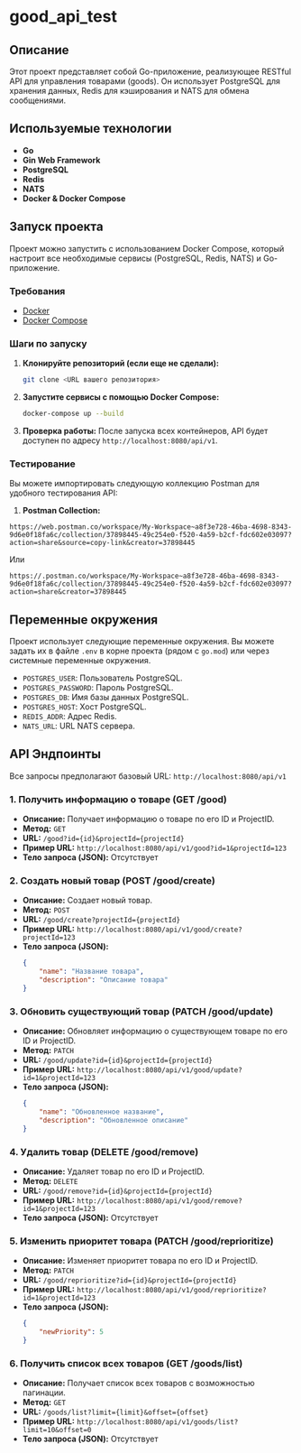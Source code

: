 # good_api_test

## Описание

Этот проект представляет собой Go-приложение, реализующее RESTful API для управления товарами (goods). Он использует PostgreSQL для хранения данных, Redis для кэширования и NATS для обмена сообщениями.

## Используемые технологии

*   **Go**
*   **Gin Web Framework**
*   **PostgreSQL**
*   **Redis**
*   **NATS**
*   **Docker & Docker Compose**

## Запуск проекта

Проект можно запустить с использованием Docker Compose, который настроит все необходимые сервисы (PostgreSQL, Redis, NATS) и Go-приложение.

### Требования

*   [Docker](https://docs.docker.com/get-docker/)
*   [Docker Compose](https://docs.docker.com/compose/install/)

### Шаги по запуску

1.  **Клонируйте репозиторий (если еще не сделали):**
    ```bash
    git clone <URL вашего репозитория>
    ```

2.  **Запустите сервисы с помощью Docker Compose:**
    ```bash
    docker-compose up --build
    ```
    
3.  **Проверка работы:**
    После запуска всех контейнеров, API будет доступен по адресу `http://localhost:8080/api/v1`.
    
### Тестирование
Вы можете импортировать следующую коллекцию Postman для удобного тестирования API:

1. **Postman Collection:**
```http request
https://web.postman.co/workspace/My-Workspace~a8f3e728-46ba-4698-8343-9d6e0f18fa6c/collection/37898445-49c254e0-f520-4a59-b2cf-fdc602e03097?action=share&source=copy-link&creator=37898445
```
Или
```
https://.postman.co/workspace/My-Workspace~a8f3e728-46ba-4698-8343-9d6e0f18fa6c/collection/37898445-49c254e0-f520-4a59-b2cf-fdc602e03097?action=share&creator=37898445
```

## Переменные окружения

Проект использует следующие переменные окружения. Вы можете задать их в файле `.env` в корне проекта (рядом с `go.mod`) или через системные переменные окружения.
*   `POSTGRES_USER`: Пользователь PostgreSQL.
*   `POSTGRES_PASSWORD`: Пароль PostgreSQL.
*   `POSTGRES_DB`: Имя базы данных PostgreSQL.
*   `POSTGRES_HOST`: Хост PostgreSQL.
*   `REDIS_ADDR`: Адрес Redis.
*   `NATS_URL`: URL NATS сервера.

## API Эндпоинты

Все запросы предполагают базовый URL: `http://localhost:8080/api/v1`

### 1. Получить информацию о товаре (GET /good)

*   **Описание:** Получает информацию о товаре по его ID и ProjectID.
*   **Метод:** `GET`
*   **URL:** `/good?id={id}&projectId={projectId}`
*   **Пример URL:** `http://localhost:8080/api/v1/good?id=1&projectId=123`
*   **Тело запроса (JSON):** Отсутствует

### 2. Создать новый товар (POST /good/create)

*   **Описание:** Создает новый товар.
*   **Метод:** `POST`
*   **URL:** `/good/create?projectId={projectId}`
*   **Пример URL:** `http://localhost:8080/api/v1/good/create?projectId=123`
*   **Тело запроса (JSON):**
    ```json
    {
        "name": "Название товара",
        "description": "Описание товара"
    }
    ```

### 3. Обновить существующий товар (PATCH /good/update)

*   **Описание:** Обновляет информацию о существующем товаре по его ID и ProjectID.
*   **Метод:** `PATCH`
*   **URL:** `/good/update?id={id}&projectId={projectId}`
*   **Пример URL:** `http://localhost:8080/api/v1/good/update?id=1&projectId=123`
*   **Тело запроса (JSON):**
    ```json
    {
        "name": "Обновленное название",
        "description": "Обновленное описание"
    }
    ```

### 4. Удалить товар (DELETE /good/remove)

*   **Описание:** Удаляет товар по его ID и ProjectID.
*   **Метод:** `DELETE`
*   **URL:** `/good/remove?id={id}&projectId={projectId}`
*   **Пример URL:** `http://localhost:8080/api/v1/good/remove?id=1&projectId=123`
*   **Тело запроса (JSON):** Отсутствует

### 5. Изменить приоритет товара (PATCH /good/reprioritize)

*   **Описание:** Изменяет приоритет товара по его ID и ProjectID.
*   **Метод:** `PATCH`
*   **URL:** `/good/reprioritize?id={id}&projectId={projectId}`
*   **Пример URL:** `http://localhost:8080/api/v1/good/reprioritize?id=1&projectId=123`
*   **Тело запроса (JSON):**
    ```json
    {
        "newPriority": 5
    }
    ```

### 6. Получить список всех товаров (GET /goods/list)

*   **Описание:** Получает список всех товаров с возможностью пагинации.
*   **Метод:** `GET`
*   **URL:** `/goods/list?limit={limit}&offset={offset}`
*   **Пример URL:** `http://localhost:8080/api/v1/goods/list?limit=10&offset=0`
*   **Тело запроса (JSON):** Отсутствует